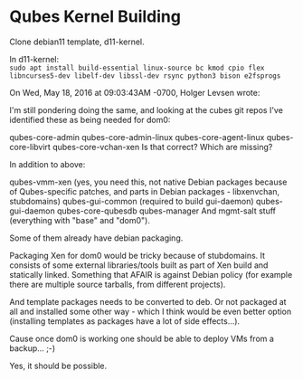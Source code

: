 <h1>Qubes Kernel Building</h1>

Clone debian11 template, d11-kernel.

In d11-kernel:  
`sudo apt install build-essential linux-source bc kmod cpio flex libncurses5-dev libelf-dev libssl-dev rsync python3 bison e2fsprogs`


On Wed, May 18, 2016 at 09:03:43AM -0700, Holger Levsen wrote:

I'm still pondering doing the same, and looking at the cubes git repos I've identified these as being needed for dom0:

qubes-core-admin
qubes-core-admin-linux
qubes-core-agent-linux
qubes-core-libvirt
qubes-core-vchan-xen
Is that correct? Which are missing?

In addition to above:

qubes-vmm-xen (yes, you need this, not native Debian packages because
of Qubes-specific patches, and parts in Debian packages - libxenvchan,
stubdomains)
qubes-gui-common (required to build gui-daemon)
qubes-gui-daemon
qubes-core-qubesdb
qubes-manager
And mgmt-salt stuff (everything with "base" and "dom0").

Some of them already have debian packaging.

Packaging Xen for dom0 would be tricky because of stubdomains. It
consists of some external libraries/tools built as part of Xen build and
statically linked. Something that AFAIR is against Debian policy (for
example there are multiple source tarballs, from different projects).

And template packages needs to be converted to deb. Or not packaged at
all and installed some other way - which I think would be even better
option (installing templates as packages have a lot of side effects...).

Cause once dom0 is working one should be able to deploy VMs from a backup… ;-)

Yes, it should be possible.
